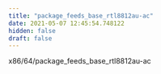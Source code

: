```yaml
---
title: "package_feeds_base_rtl8812au-ac"
date: 2021-05-07 12:45:54.748122
hidden: false
draft: false
---
```


x86/64/package_feeds_base_rtl8812au-ac

